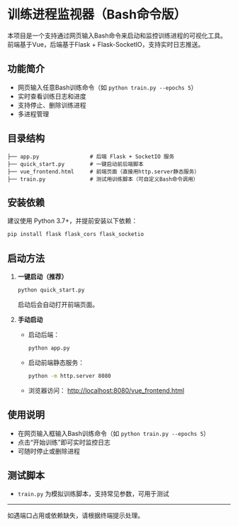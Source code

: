 # 训练进程监视器（Bash命令版）

本项目是一个支持通过网页输入Bash命令来启动和监控训练进程的可视化工具。前端基于Vue，后端基于Flask + Flask-SocketIO，支持实时日志推送。

## 功能简介
- 网页输入任意Bash训练命令（如 `python train.py --epochs 5`）
- 实时查看训练日志和进度
- 支持停止、删除训练进程
- 多进程管理

## 目录结构
```
├── app.py                # 后端 Flask + SocketIO 服务
├── quick_start.py        # 一键启动前后端脚本
├── vue_frontend.html     # 前端页面（直接用http.server静态服务）
├── train.py              # 测试用训练脚本（可自定义Bash命令调用）
```

## 安装依赖
建议使用 Python 3.7+，并提前安装以下依赖：

```bash
pip install flask flask_cors flask_socketio
```

## 启动方法
1. **一键启动（推荐）**
   ```bash
   python quick_start.py
   ```
   启动后会自动打开前端页面。

2. **手动启动**
   - 启动后端：
     ```bash
     python app.py
     ```
   - 启动前端静态服务：
     ```bash
     python -m http.server 8080
     ```
   - 浏览器访问：
     [http://localhost:8080/vue_frontend.html](http://localhost:8080/vue_frontend.html)

## 使用说明
- 在网页输入框输入Bash训练命令（如 `python train.py --epochs 5`）
- 点击“开始训练”即可实时监控日志
- 可随时停止或删除进程

## 测试脚本
- `train.py` 为模拟训练脚本，支持常见参数，可用于测试

---
如遇端口占用或依赖缺失，请根据终端提示处理。 